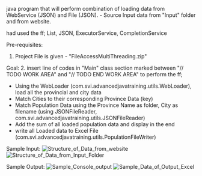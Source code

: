 java program that will perform combination of loading data from WebService (JSON) and File (JSON).
	- Source Input data from "Input" folder and from website.

had used the ff; List, JSON, ExecutorService, CompletionService

Pre-requisites:
1. Project File is given - "FileAccessMultiThreading.zip"

Goal:
2. insert line of codes in "Main" class section marked between "// TODO WORK AREA" and "// TODO END WORK AREA" to perform the ff;
-	Using the WebLoader (com.svi.advancedjavatraining.utils.WebLoader), load all the provincial and city data
-	Match Cities to their corresponding Province Data (key)
-	Match Population Data using the Province Name as folder, City as filename (using JSONFileReader, com.svi.advancedjavatraining.utils.JSONFileReader)
-	Add the sum of all loaded population data and display in the end
-	write all Loaded data to Excel File (com.svi.advancedjavatraining.utils.PopulationFileWriter)

Sample Input:
![Structure_of_Data_from_website](https://github.com/user-attachments/assets/7db731af-4a49-49c7-9cdb-2fd5818ec68f)
![Structure_of_Data_from_Input_Folder](https://github.com/user-attachments/assets/1575b79b-b578-4e30-add0-ac4de475d063)

Sample Output:
![Sample_Console_output](https://github.com/user-attachments/assets/234ea7ec-13e0-486c-a5d5-5029d2ec60d1)
![Sample_Data_of_Output_Excel](https://github.com/user-attachments/assets/7ce66989-535b-4753-8698-c6d0942d8be8)
